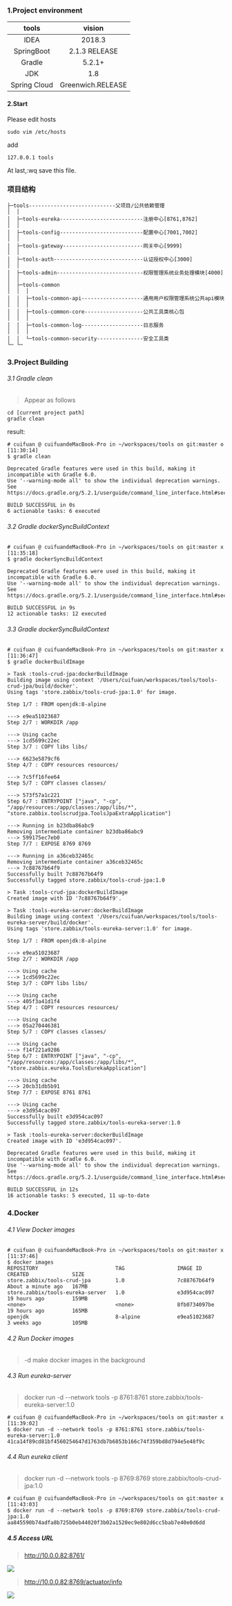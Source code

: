 ### 1.Project environment
| tools | vision |
| :------:| :------: |
| IDEA | 2018.3 |
| SpringBoot | 2.1.3 RELEASE |
| Gradle|5.2.1+|
| JDK|1.8|
| Spring Cloud|Greenwich.RELEASE|

#### 2.Start

Please edit hosts 

```
sudo vim /etc/hosts
```
add 

```
127.0.0.1 tools
```
At last,:wq save this file.

### 项目结构

```
├─tools----------------------------父项目/公共依赖管理
│  │
│  ├─tools-eureka---------------------------注册中心[8761,8762]
│  │
│  ├─tools-config---------------------------配置中心[7001,7002]
│  │
│  ├─tools-gateway--------------------------网关中心[9999]
│  │
│  ├─tools-auth-----------------------------认证授权中心[3000]
│  │
│  ├─tools-admin----------------------------权限管理系统业务处理模块[4000]
│  │
│  ├─tools-common
│  │  │
│  │  ├─tools-common-api--------------------通用用户权限管理系统公共api模块
│  │  │
│  │  ├─tools-common-core-------------------公共工具类核心包
│  │  │
│  │  ├─tools-common-log--------------------日志服务
│  │  │
│  │  └─tools-common-security---------------安全工具类
└─ └─
```

### 3.Project Building

###### 3.1 Gradle clean

> Appear as follows

```shell
cd [current project path]
gradle clean
```

result:  

```
# cuifuan @ cuifuandeMacBook-Pro in ~/workspaces/tools on git:master o [11:30:14]
$ gradle clean

Deprecated Gradle features were used in this build, making it incompatible with Gradle 6.0.
Use '--warning-mode all' to show the individual deprecation warnings.
See https://docs.gradle.org/5.2.1/userguide/command_line_interface.html#sec:command_line_warnings

BUILD SUCCESSFUL in 0s
6 actionable tasks: 6 executed
```

###### 3.2 Gradle dockerSyncBuildContext

```shell
# cuifuan @ cuifuandeMacBook-Pro in ~/workspaces/tools on git:master x [11:35:18]
$ gradle dockerSyncBuildContext

Deprecated Gradle features were used in this build, making it incompatible with Gradle 6.0.
Use '--warning-mode all' to show the individual deprecation warnings.
See https://docs.gradle.org/5.2.1/userguide/command_line_interface.html#sec:command_line_warnings

BUILD SUCCESSFUL in 9s
12 actionable tasks: 12 executed
```

###### 3.3 Gradle dockerSyncBuildContext

```shell
# cuifuan @ cuifuandeMacBook-Pro in ~/workspaces/tools on git:master x [11:36:47]
$ gradle dockerBuildImage

> Task :tools-crud-jpa:dockerBuildImage
Building image using context '/Users/cuifuan/workspaces/tools/tools-crud-jpa/build/docker'.
Using tags 'store.zabbix/tools-crud-jpa:1.0' for image.

Step 1/7 : FROM openjdk:8-alpine

---> e9ea51023687
Step 2/7 : WORKDIR /app

---> Using cache
---> 1cd5699c22ec
Step 3/7 : COPY libs libs/

---> 6623e5879cf6
Step 4/7 : COPY resources resources/

---> 7c5ff16fee64
Step 5/7 : COPY classes classes/

---> 573f57a1c221
Step 6/7 : ENTRYPOINT ["java", "-cp", "/app/resources:/app/classes:/app/libs/*", "store.zabbix.toolscrudjpa.ToolsJpaExtraApplication"]

---> Running in b23dba86abc9
Removing intermediate container b23dba86abc9
---> 599175ec7eb0
Step 7/7 : EXPOSE 8769 8769

---> Running in a36ceb32465c
Removing intermediate container a36ceb32465c
---> 7c88767b64f9
Successfully built 7c88767b64f9
Successfully tagged store.zabbix/tools-crud-jpa:1.0

> Task :tools-crud-jpa:dockerBuildImage
Created image with ID '7c88767b64f9'.

> Task :tools-eureka-server:dockerBuildImage
Building image using context '/Users/cuifuan/workspaces/tools/tools-eureka-server/build/docker'.
Using tags 'store.zabbix/tools-eureka-server:1.0' for image.

Step 1/7 : FROM openjdk:8-alpine

---> e9ea51023687
Step 2/7 : WORKDIR /app

---> Using cache
---> 1cd5699c22ec
Step 3/7 : COPY libs libs/

---> Using cache
---> 405f3a41d1f4
Step 4/7 : COPY resources resources/

---> Using cache
---> 05a270446381
Step 5/7 : COPY classes classes/

---> Using cache
---> f14f221a9286
Step 6/7 : ENTRYPOINT ["java", "-cp", "/app/resources:/app/classes:/app/libs/*", "store.zabbix.eureka.ToolsEurekaApplication"]

---> Using cache
---> 20cb31db5b91
Step 7/7 : EXPOSE 8761 8761

---> Using cache
---> e3d954cac097
Successfully built e3d954cac097
Successfully tagged store.zabbix/tools-eureka-server:1.0

> Task :tools-eureka-server:dockerBuildImage
Created image with ID 'e3d954cac097'.

Deprecated Gradle features were used in this build, making it incompatible with Gradle 6.0.
Use '--warning-mode all' to show the individual deprecation warnings.
See https://docs.gradle.org/5.2.1/userguide/command_line_interface.html#sec:command_line_warnings

BUILD SUCCESSFUL in 12s
16 actionable tasks: 5 executed, 11 up-to-date
```

### 4.Docker

###### 4.1 View Docker images
```shell
# cuifuan @ cuifuandeMacBook-Pro in ~/workspaces/tools on git:master x [11:37:46]
$ docker images
REPOSITORY                         TAG                 IMAGE ID            CREATED              SIZE
store.zabbix/tools-crud-jpa        1.0                 7c88767b64f9        About a minute ago   167MB
store.zabbix/tools-eureka-server   1.0                 e3d954cac097        19 hours ago         159MB
<none>                             <none>              8fb0734097be        19 hours ago         165MB
openjdk                            8-alpine            e9ea51023687        3 weeks ago          105MB
```


###### 4.2 Run Docker images

> -d make docker images in the background

###### 4.3 Run eureka-server
> docker run -d --network tools -p 8761:8761 store.zabbix/tools-eureka-server:1.0
```shell
# cuifuan @ cuifuandeMacBook-Pro in ~/workspaces/tools on git:master x [11:39:02]
$ docker run -d --network tools -p 8761:8761 store.zabbix/tools-eureka-server:1.0
41ca14f89cd81bf4560254647d1763db7b6853b166c74f359bd8d794e5e48f9c
```

###### 4.4 Run eureka client

> docker run -d --network tools -p 8769:8769 store.zabbix/tools-crud-jpa:1.0

```shell
# cuifuan @ cuifuandeMacBook-Pro in ~/workspaces/tools on git:master x [11:43:03]
$ docker run -d --network tools -p 8769:8769 store.zabbix/tools-crud-jpa:1.0
aa845590b74adfa8b725b0eb44020f3b02a1520ec9e802d6cc5bab7e40e0d6dd
```

##### 4.5 Access URL 
> http://10.0.0.82:8761/  

![](http://ww1.sinaimg.cn/large/d1db9fd3ly1g1jis5yeavj22ym1jg7g4.jpg)

> http://10.0.0.82:8769/actuator/info  

![](http://ww1.sinaimg.cn/large/d1db9fd3ly1g1jitol1t7j22y61e2wlu.jpg)

